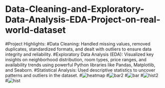 # Data-Cleaning-and-Exploratory-Data-Analysis-EDA-Project-on-real-world-dataset
#Project Highlights:
#Data Cleaning: Handled missing values, removed duplicates, standardized formats, and dealt with outliers to ensure data integrity and reliability.
#Exploratory Data Analysis (EDA): Visualized key insights on neighborhood distribution, room types, price ranges, and availability trends using powerful Python libraries like Pandas, Matplotlib, and Seaborn.
#Statistical Analysis: Used descriptive statistics to uncover patterns and outliers in the dataset.
#![heatmap](https://github.com/user-attachments/assets/47dfb3fe-5f51-4204-981f-9433d4f6e359)
#![bar2](https://github.com/user-attachments/assets/92b7b885-2a86-4ab8-a6ba-d1865e7803a4)
#![bar](https://github.com/user-attachments/assets/60040855-e287-4917-969f-d6d32c4ed47c)
#![hist2](https://github.com/user-attachments/assets/f9b26905-b08d-4e11-a270-91fa9d5c1030)
#![hist](https://github.com/user-attachments/assets/a27aa166-1fda-47b5-855b-0d335abe8346)
